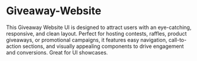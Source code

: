 # Giveaway-Website
This Giveaway Website UI is designed to attract users with an eye-catching, responsive, and clean layout. Perfect for hosting contests, raffles, product giveaways, or promotional campaigns, it features easy navigation, call-to-action sections, and visually appealing components to drive engagement and conversions. Great for UI showcases.
